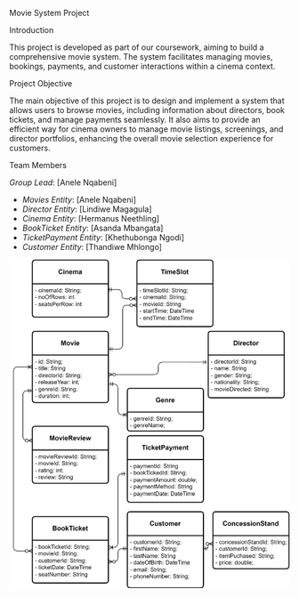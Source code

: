 Movie System Project

Introduction

This project is developed as part of our coursework, aiming to build a comprehensive movie system. The system facilitates managing movies, bookings, payments, and customer interactions within a cinema context.

Project Objective

The main objective of this project is to design and implement a system that allows users to browse movies, including information about directors, book tickets, and manage payments seamlessly. It also aims to provide an efficient way for cinema owners to manage movie listings, screenings, and director portfolios, enhancing the overall movie selection experience for customers.

Team Members

*Group Lead*: [Anele Nqabeni]
- *Movies Entity*: [Anele Nqabeni]
- *Director Entity*: [Lindiwe Magagula]
- *Cinema Entity*: [Hermanus Neethling]
- *BookTicket Entity*: [Asanda Mbangata]
- *TicketPayment Entity*: [Khethubonga Ngodi]
- *Customer Entity*: [Thandiwe Mhlongo]

![Class Diagram](images/MovieSystemClassDiagram.svg)